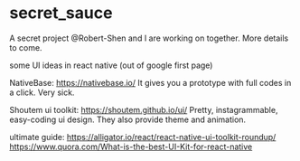 # secret_sauce
A secret project @Robert-Shen and I are working on together. More details to come.

some UI ideas in react native (out of google first page)

NativeBase: https://nativebase.io/
It gives you a prototype with full codes in a click. Very sick.

Shoutem ui toolkit: https://shoutem.github.io/ui/
Pretty, instagrammable, easy-coding ui design. They also provide theme and animation.

ultimate guide:
https://alligator.io/react/react-native-ui-toolkit-roundup/
https://www.quora.com/What-is-the-best-UI-Kit-for-react-native
